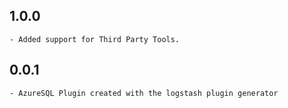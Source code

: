 ## 1.0.0
	- Added support for Third Party Tools.
## 0.0.1
	- AzureSQL Plugin created with the logstash plugin generator